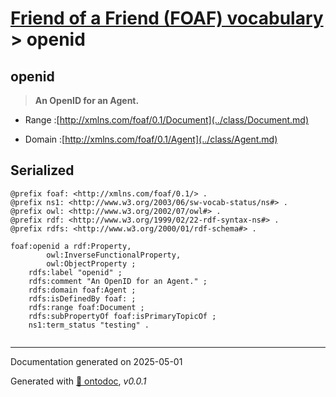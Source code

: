 # [Friend of a Friend (FOAF) vocabulary](../homepage.md) > openid

## openid

> **An OpenID for an Agent.**

- Range :[http://xmlns.com/foaf/0.1/Document](../class/Document.md)

- Domain :[http://xmlns.com/foaf/0.1/Agent](../class/Agent.md)

## Serialized

```ttl
@prefix foaf: <http://xmlns.com/foaf/0.1/> .
@prefix ns1: <http://www.w3.org/2003/06/sw-vocab-status/ns#> .
@prefix owl: <http://www.w3.org/2002/07/owl#> .
@prefix rdf: <http://www.w3.org/1999/02/22-rdf-syntax-ns#> .
@prefix rdfs: <http://www.w3.org/2000/01/rdf-schema#> .

foaf:openid a rdf:Property,
        owl:InverseFunctionalProperty,
        owl:ObjectProperty ;
    rdfs:label "openid" ;
    rdfs:comment "An OpenID for an Agent." ;
    rdfs:domain foaf:Agent ;
    rdfs:isDefinedBy foaf: ;
    rdfs:range foaf:Document ;
    rdfs:subPropertyOf foaf:isPrimaryTopicOf ;
    ns1:term_status "testing" .


```

---

Documentation generated on 2025-05-01

Generated with [📑 ontodoc](https://github.com/StephaneBranly/ontodoc), *v0.0.1*